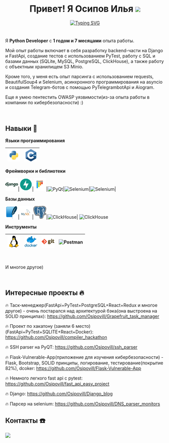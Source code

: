 <h1 align="center"><b>Привет! Я Осипов Илья </b><img src="https://media.giphy.com/media/hvRJCLFzcasrR4ia7z/giphy.gif" width="35"></h1>
<!--  -->
<p align="center">
  <a href="https://git.io/typing-svg"><img src="https://readme-typing-svg.herokuapp.com?font=Fira+Code&size=19&pause=1000&random=false&width=500&lines=Love+to+learn+something+new+and+be+better...;..................110%25...................." alt="Typing SVG" /></a>
<!--  -->
</p>
<h1 align="center"></h1>

Я **Python Developer** с **1 годом и 7 месяцами** опыта работы. 

Мой опыт работы включает в себя разработку backend-части на Django и FastApi, создание тестов с использованием PyTest, работу с SQL и базами данных (SQLite, MySQL, PostgreSQL, ClickHouse), а также работу с объектным хранилищем S3 Minio. 

Кроме того, у меня есть опыт парсинга с использованием requests, BeautifulSoup4 и Selenium, асинхронного программирования на asyncio и создания Telegram-ботов с помощью PyTelegrambotApi и Aiogram. 

Еще я умею пентестить OWASP уязвимости(из-за опыта работы в компании по кибербезопасности) :)

<br>

## Навыки :muscle:


**Языки программирования**

<img title="Python" alt="Python" width="40px" src="https://raw.githubusercontent.com/github/explore/master/topics/python/python.png" />|<img title="C++" alt="C++" width="40px" src="https://raw.githubusercontent.com/github/explore/master/topics/cpp/cpp.png">
|--|--|

**Фреймворки и библиотеки**

<img title="Django" alt="Django" width="40px" src="https://raw.githubusercontent.com/github/explore/master/topics/django/django.png">|<img title="FastApi" alt="FastApi" width="40px" src="https://raw.githubusercontent.com/github/explore/master/topics/fastapi/fastapi.png">|<img title="PyTest" alt="PyTest" width="40px" src="https://raw.githubusercontent.com/devicons/devicon/6910f0503efdd315c8f9b858234310c06e04d9c0/icons/pytest/pytest-original.svg">|<img title="PyQt" alt="PyQt" width="40px" src="https://upload.wikimedia.org/wikipedia/commons/thumb/e/e6/Python_and_Qt.svg/160px-Python_and_Qt.svg.png">|<img title="Selenium" alt="Selenium" width="40px" src="https://img.icons8.com/color/48/000000/selenium-test-automation.png">|<img title="BeutifulSoup4" alt="Selenium" width="40px" src="https://yandex-images.clstorage.net/j5JE0z235/3524fflJY/0yVPFz3XN6joDx-9GSl4g_7dGVjoTbL9yRkA9wt1C_n0fMToj7gbFYRPKKJRrdwlZFZKZZrq9LMi0g8AVGdncZ4wGiYM-jPxgUobwEkJdJf2qGxUrDza7L1wCYZqcHfJyGDZdTMpwsQc-_la2EglGXhrDzXyn_230iZKYWz_x7jbQQcHocduVIQTDkHt_WCrcjDp0DRECrCN_dFaPukPTDWh_dXDtR6ErM9tyvA8taU4O5OVxy-hVwqHRmXQp3vwB-0DG-0XugjslwINXbmAd7KsHXjMyIrobZWV4nY9w3TpDdWRwzHiyCjbmUb04MVRLLODHTcvlc9uv_7VYK9fJDdxB_P9T1IYbENuzZU5UHNOmC140Ege7PWNlVpOqat0pcH9EVN5IoRA42XOhOgRvZzno6WPM72rAnf20YBvJzBDXR8n7ZfamJj7CkWtaYAjquyBuCxYWkid4Um-RuWfkNWVSVFzbaIMJFeF8lzQWeHwu5eJ32tVb27vEikwv9_QX0XTB92LfkiUm87JyW1oBy6gHXQoULrADYUNsmY1F9idMS0BJyEOSMDf7TLAsH1NqBfbJcNnkWuSV05lPK97PJ9BKwsVL7bI8L9mHTnpkAcOCK2gSFC2lBld3dKKEZPspQXV6RtNDmzYW5F2HLwxnfTbX0XP97nHTmsGXeTDQ7y3-U9rAf8uVBh_gi3dfZw3bhDJIPgMQhA53U3iAvmf2PkBTdXb5a5UQB89NhCElcHEb9eNM3utozbv5s0oA_c0G21r_w2r9rgAx7rdoSnEX454bdgoyJLQ4XUxDsbxT9AtqcXFbzUm_DSTUeIM8Dmh5H9LRdeTAfs-927xpPvLsPdhjwON0xq8aCvmyXWJ2E9uDClUxNCygAUpIcb2tTfMbcGJkWf5wtgoC9mu2HT5bfTrowEXw_X_CksKaWxTO6D7FdtL6ZPG0BDb7im1SYAz5oCppKRMangtBVHSAlEc">|

**Базы данных**

<img title="SQLite" alt="SQLite" width="40px" src="https://raw.githubusercontent.com/github/explore/master/topics/sqlite/sqlite.png">|<img title="MySQL" alt="MySQL" width="40px" src="https://raw.githubusercontent.com/github/explore/master/topics/mysql/mysql.png">|<img title="PostgreSQL" alt="PostgreSQL" width="40px" src="https://raw.githubusercontent.com/github/explore/master/topics/postgresql/postgresql.png">|<img title="ClickHouse" alt="ClickHouse" width="40px" src="https://clickhouse.com/images/media/ch_logo_yel_md_vert.svg">| <img title="S3 MinIo" alt="ClickHouse" width="20px"  src="https://min.io/resources/img/logo/MINIO_Bird.png">

**Инструменты**

<img title="Linux" alt="Linux" width="40px" src="https://raw.githubusercontent.com/github/explore/master/topics/linux/linux.png">|<img title="Docker" alt="Docker" width="40px" src="https://raw.githubusercontent.com/github/explore/master/topics/docker/docker.png">|<img title="Git" alt="Git" width="40px" src="https://raw.githubusercontent.com/github/explore/master/topics/git/git.png">|<img title="Postman" alt="Postman" width="40px" src="https://img.icons8.com/?size=100&id=QEQQKirln6Tf&format=png&color=000000">
|--|--|--|--|

<br>

И многое другое)


<br>

## Интересные проекты 🔥
🔥 Таск-менеджер(FastApi+PyTest+PostgreSQL+React+Redux и многое другое) - очень постарался над архитектурой бэка(она выстроена на SOLID принципах): https://github.com/Osipovill/Grapefruit_task_manager

🔥 Проект по хакатону (заняли 6 место)(FastApi+PyTest+SQLITE+React+Docker): https://github.com/Osipovill/compiler_hackathon <br>

🔥 SSH parser на PyQT: https://github.com/Osipovill/ssh_parser<br>

🔥 Flask-Vulnerable-App(приложение для изучения кибербезопасности) - Flask, Bootstrap, SOLID принципы, логирование, тестирование(покрытие 82%), dcoker: https://github.com/Osipovill/Flask-Vulnerable-App

🔥 Немного легкого fast api c pytest: https://github.com/Osipovill/fast_api_easy_project <br>

🔥 Django: https://github.com/Osipovill/Django_blog <br>

🔥 Парсер на selenium: https://github.com/Osipovill/DNS_parser_monitors




## Контакты :phone:

<a href="https://t.me/medvediano"><img src="https://img.icons8.com/?size=100&id=ymzccwMmNkRx&format=png&color=000000" width="40"></a>


